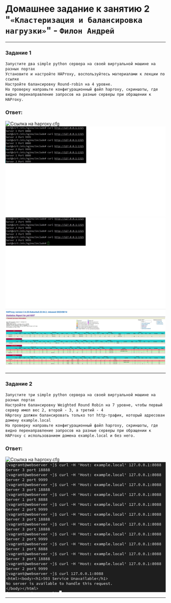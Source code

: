 # Домашнее задание к занятию 2 "`«Кластеризация и балансировка нагрузки»`" - `Филон Андрей`

---

### Задание 1

    Запустите два simple python сервера на своей виртуальной машине на разных портах
    Установите и настройте HAProxy, воспользуйтесь материалами к лекции по ссылке
    Настройте балансировку Round-robin на 4 уровне.
    На проверку направьте конфигурационный файл haproxy, скриншоты, где видно перенаправление запросов на разные серверы при обращении к HAProxy.

### Ответ:  

![Ссылка на haproxy.cfg](https://github.com/AndreyFilon/nginx-haproxy/blob/main/1.1%20haproxy.cfg)
![Ссылка на скриншот](https://github.com/AndreyFilon/nginx-haproxy/blob/main/1.2%20check.jpg)
![Ссылка на скриншот](https://github.com/AndreyFilon/nginx-haproxy/blob/main/1.3%20check2.jpg)
![Ссылка на скриншот](https://github.com/AndreyFilon/nginx-haproxy/blob/main/1.4%20stats.jpg)

---

### Задание 2

    Запустите три simple python сервера на своей виртуальной машине на разных портах
    Настройте балансировку Weighted Round Robin на 7 уровне, чтобы первый сервер имел вес 2, второй - 3, а третий - 4
    HAproxy должен балансировать только тот http-трафик, который адресован домену example.local
    На проверку направьте конфигурационный файл haproxy, скриншоты, где видно перенаправление запросов на разные серверы при обращении к HAProxy c использованием домена example.local и без него.

### Ответ:

![Ссылка на haproxy.cfg](https://github.com/AndreyFilon/nginx-haproxy/blob/main/2.2%20haproxy-task2.cfg)
![Ссылка на скриншот](https://github.com/AndreyFilon/nginx-haproxy/blob/main/2.1.png)

---

